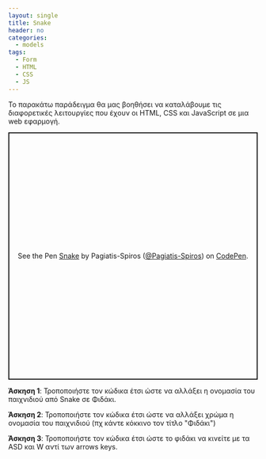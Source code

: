 ```yaml
---
layout: single
title: Snake
header: no
categories:
  - models
tags:
  - Form
  - HTML
  - CSS
  - JS
---
```



Το παρακάτω παράδειγμα θα μας βοηθήσει να καταλάβουμε τις διαφορετικές λειτουργίες που έχουν οι  HTML, CSS και JavaScript σε μια web εφαρμογή.  

<p class="codepen" data-height="500" data-default-tab="html,result" data-slug-hash="XJJmWgp" data-pen-title="Snake" data-editable="true" data-user="Pagiatis-Spiros" style="height: 500px; box-sizing: border-box; display: flex; align-items: center; justify-content: center; border: 2px solid; margin: 1em 0; padding: 1em;">
  <span>See the Pen <a href="https://codepen.io/Pagiatis-Spiros/pen/XJJmWgp">
  Snake</a> by Pagiatis-Spiros (<a href="https://codepen.io/Pagiatis-Spiros">@Pagiatis-Spiros</a>)
  on <a href="https://codepen.io">CodePen</a>.</span>
</p>
<script async src="https://public.codepenassets.com/embed/index.js"></script>  


**Άσκηση 1**: Τροποποιήστε τον κώδικα έτσι ώστε να αλλάξει η ονομασία του παιχνιδιού από Snake σε Φιδάκι.

**Άσκηση 2**: Τροποποιήστε τον κώδικα έτσι ώστε να αλλάξει χρώμα η ονομασία του παιχνιδιού (πχ κάντε κόκκινο τον τίτλο "Φιδάκι")

**Άσκηση 3**: Τροποποιήστε τον κώδικα έτσι ώστε το φιδάκι να κινείτε με τα ASD και W αντί των arrows keys.
